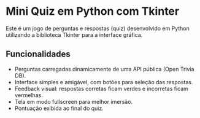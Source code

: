 # Mini Quiz em Python com Tkinter

Este é um jogo de perguntas e respostas (quiz) desenvolvido em Python utilizando a biblioteca Tkinter para a interface gráfica.

## Funcionalidades

* Perguntas carregadas dinamicamente de uma API pública (Open Trivia DB).
* Interface simples e amigável, com botões para seleção das respostas.
* Feedback visual: respostas corretas ficam verdes e incorretas ficam vermelhas.
* Tela em modo fullscreen para melhor imersão.
* Pontuação exibida ao final do quiz.
